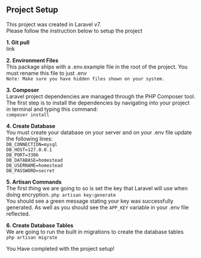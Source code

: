 Project Setup
---------------
This project was created in Laravel v7.<br>
Please follow the instruction below to setup the project<br>

**1. Git pull**<br>
link

**2. Environment Files**<br>
This package ships with a .env.example file in the root of the project. You must rename this file to just .env<br>
`Note: Make sure you have hidden files shown on your system.`

**3. Composer**<br>
Laravel project dependencies are managed through the PHP Composer tool. The first step is to install the dependencies by navigating into your project in terminal and typing this command:<br>
`composer install`

**4. Create Database**<br>
You must create your database on your server and on your .env file update the following lines:<br>
`DB_CONNECTION=mysql`<br>
 `DB_HOST=127.0.0.1`<br>
 `DB_PORT=3306`<br>
 `DB_DATABASE=homestead`<br>
 `DB_USERNAME=homestead`<br>
 `DB_PASSWORD=secret`<br>
 
 **5. Artisan Commands**<br>
 The first thing we are going to so is set the key that Laravel will use when doing encryption.
 `php artisan key:generate`<br>
 You should see a green message stating your key was successfully generated. As well as you should see the `APP_KEY` variable in your .env file reflected.<br> 
 
 
 **6. Create Database Tables**<br>
 We are going to run the built in migrations to create the database tables <br>
 `php artisan migrate`
 
 You Have completed with the project setup!
 
